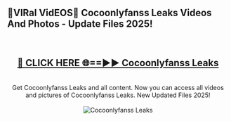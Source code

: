 <h2>🔴VIRal VidEOS🔴 Cocoonlyfanss Leaks Videos And Photos - Update Files 2025!</h2>
<br>
<div align="center">
<h2><a href="https://virallinks.top/odZfE0" rel="nofollow">🔴 CLICK HERE 🌐==►► Cocoonlyfanss Leaks</a></h2>
<br>
Get Cocoonlyfanss Leaks and all content. Now you can access all videos and pictures of Cocoonlyfanss Leaks. New Updated Files 2025!
<br>
<br>
<a href="https://virallinks.top/odZfE0" rel="nofollow" data-target="animated-image.originalLink"><img src="https://i.imgur.com/dJHk4Zq.gif)" alt="Cocoonlyfanss Leaks" style="max-width: 100%; display: inline-block;" data-target="animated-image.originalImage"></a>
</div>
<br>
